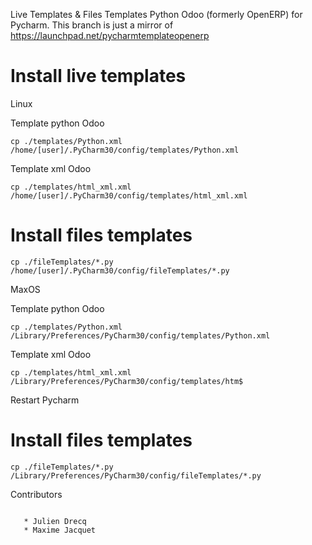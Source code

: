 Live Templates & Files Templates Python Odoo (formerly OpenERP) for Pycharm.
This branch is just a mirror of https://launchpad.net/pycharmtemplateopenerp


# Install live templates

Linux

Template python Odoo
```
cp ./templates/Python.xml /home/[user]/.PyCharm30/config/templates/Python.xml
```

Template xml Odoo
```
cp ./templates/html_xml.xml /home/[user]/.PyCharm30/config/templates/html_xml.xml
```


# Install files templates

```
cp ./fileTemplates/*.py /home/[user]/.PyCharm30/config/fileTemplates/*.py
```

MaxOS

Template python Odoo
```
cp ./templates/Python.xml /Library/Preferences/PyCharm30/config/templates/Python.xml
```

Template xml Odoo
```
cp ./templates/html_xml.xml /Library/Preferences/PyCharm30/config/templates/htm$
```
Restart Pycharm

# Install files templates

```
cp ./fileTemplates/*.py /Library/Preferences/PyCharm30/config/fileTemplates/*.py
```



Contributors
```

   * Julien Drecq
   * Maxime Jacquet
